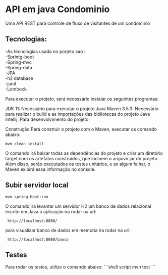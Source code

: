 

# API em java Condominio
Uma API REST para controle de fluxo de visitantes de um condominio

<h2>Tecnologias:</h2>

-As tecnologias usada no porjeto sao :</br>
-Sprintg-boot </br>
-Spring-mvc </br>
-Spring-data </br>
-JPA </br>
-h2 database </br>
-junit </br>
-Lombock </br>

Para executar o projeto, será necessário instalar os seguintes programas:

JDK 11: Necessário para executar o projeto Java
Maven 3.5.3: Necessário para realizar o build e as  importações das bibliotecas do projeto Java
Intellij: Para desenvolvimento do projeto

Construção
Para construir o projeto com o Maven, executar os comando abaixo:

```shell script
mvn clean install
```
O comando irá baixar todas as dependências do projeto e criar um diretório target com os
artefatos construídos, que incluem o arquivo jar do projeto. Além disso, serão executados
os testes unitários, e se algum falhar, o Maven exibirá essa informação no console.

<h2>Subir servidor local </h2>

```shell script
mvn spring-boot:run
```

O comando ira levantar um servidor H2 um banco de dados relacional escrito em Java
a aplicação ira rodar na url: 

```shell script
 http://localhost:8080/
```

para visualizar banco de dados em memoria 
ira rodar na url:

```shell script
 http://localhost:8080/banco
```




<h2>Testes </h2>
Para rodar os testes, utilize o comando abaixo:
```shell script
mvn test
```
 
